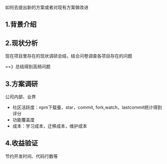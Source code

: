 如何去提出新的方案或者对现有方案做改进

## 1.背景介绍

## 2.现状分析

现在项目里存在的现状调研总结，结合问卷调查各项目存在的问题

==》总结得到高频问题

## 3.方案调研

公司内部、业界

+ 社区活跃度：npm下载量，star，commit, fork,watch，lastcommit统计得到评分
+ 功能覆盖度
+ 成本：学习成本，迁移成本，维护成本

## 4.收益验证

节约开发时间、代码行数等




